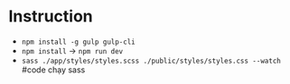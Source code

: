 # Instruction

- `npm install -g gulp gulp-cli`
- `npm install` -> `npm run dev`
- `sass ./app/styles/styles.scss ./public/styles/styles.css --watch` #code chạy sass
